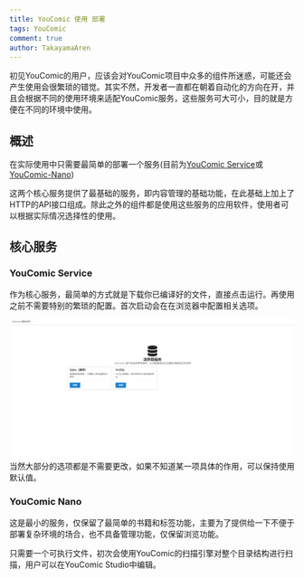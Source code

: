 ```yaml
---
title: YouComic 使用 部署
tags: YouComic
comment: true
author: TakayamaAren
---
```


初见YouComic的用户，应该会对YouComic项目中众多的组件所迷惑，可能还会产生使用会很繁琐的错觉。其实不然，开发者一直都在朝着自动化的方向在开，并且会根据不同的使用环境来适配YouComic服务，这些服务可大可小，目的就是方便在不同的环境中使用。
<!--more-->
## 概述
在实际使用中只需要最简单的部署一个服务(目前为[YouComic Service](https://github.com/Project-XPolaris/YouComic-Server)或[YouComic-Nano](https://github.com/Project-XPolaris/YouComic-Nano))

这两个核心服务提供了最基础的服务，即内容管理的基础功能，在此基础上加上了HTTP的API接口组成。除此之外的组件都是使用这些服务的应用软件，使用者可以根据实际情况选择性的使用。

## 核心服务

### YouComic Service

作为核心服务，最简单的方式就是下载你已编译好的文件，直接点击运行。再使用之前不需要特别的繁琐的配置。首次启动会在在浏览器中配置相关选项。

![](/assets/images/article/2/p1.png)
当然大部分的选项都是不需要更改，如果不知道某一项具体的作用，可以保持使用默认值。

### YouComic Nano

这是最小的服务，仅保留了最简单的书籍和标签功能，主要为了提供给一下不便于部署复杂环境的场合，也不具备管理功能，仅保留浏览功能。

只需要一个可执行文件，初次会使用YouComic的扫描引擎对整个目录结构进行扫描，用户可以在YouComic Studio中编辑。